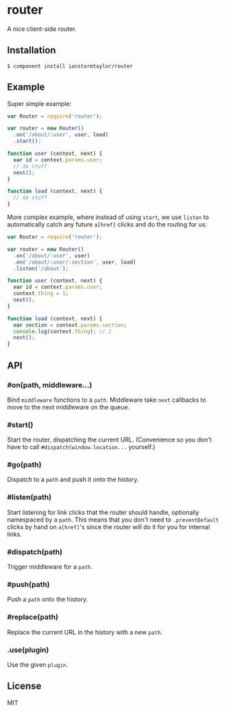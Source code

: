 # router

  A nice client-side router.

## Installation

    $ component install ianstormtaylor/router

## Example

Super simple example:

```js
var Router = require('router');

var router = new Router()
  .on('/about/:user', user, load)
  .start();

function user (context, next) {
  var id = context.params.user;
  // do stuff
  next();
}

function load (context, next) {
  // do stuff
}
```

More complex example, where instead of using `start`, we use `listen` to automatically catch any future `a[href]` clicks and do the routing for us:

```js
var Router = require('router');

var router = new Router()
  .on('/about/:user', user)
  .on('/about/:user/:section', user, load)
  .listen('/about');

function user (context, next) {
  var id = context.params.user;
  context.thing = 1;
  next();
}

function load (context, next) {
  var section = context.params.section;
  console.log(context.thing); // 1
  next();
}
```

## API

### #on(path, middleware...)
  Bind `middleware` functions to a `path`. Middleware take `next` callbacks to move to the next middleware on the queue.

### #start()
  Start the router, dispatching the current URL. (Convenience so you don't have to call `#dispatch(window.location...` yourself.)

### #go(path)
  Dispatch to a `path` and push it onto the history.

### #listen(path)
  Start listening for link clicks that the router should handle, optionally namespaced by a `path`. This means that you don't need to `.preventDefault` clicks by hand on `a[href]`'s since the router will do it for you for internal links.

### #dispatch(path)
  Trigger middleware for a `path`.

### #push(path)
  Push a `path` onto the history.

### #replace(path)
  Replace the current URL in the history with a new `path`.

### .use(plugin)
  Use the given `plugin`.

## License

  MIT
